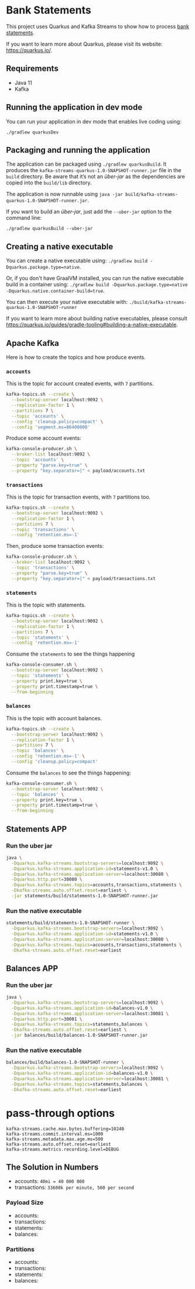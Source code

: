 # Bank Statements

This project uses Quarkus and Kafka Streams to show how to process 
[bank statements](https://en.wikipedia.org/wiki/Bank_statement).

If you want to learn more about Quarkus, please visit its website: https://quarkus.io/.

## Requirements

- Java 11
- Kafka

## Running the application in dev mode

You can run your application in dev mode that enables live coding using:
```
./gradlew quarkusDev
```

## Packaging and running the application

The application can be packaged using `./gradlew quarkusBuild`.
It produces the `kafka-streams-quarkus-1.0-SNAPSHOT-runner.jar` file in the `build` directory.
Be aware that it’s not an _über-jar_ as the dependencies are copied into the `build/lib` directory.

The application is now runnable using `java -jar build/kafka-streams-quarkus-1.0-SNAPSHOT-runner.jar`.

If you want to build an _über-jar_, just add the `--uber-jar` option to the command line:
```
./gradlew quarkusBuild --uber-jar
```

## Creating a native executable

You can create a native executable using: `./gradlew build -Dquarkus.package.type=native`.

Or, if you don't have GraalVM installed, you can run the native executable build in a container using: `./gradlew build -Dquarkus.package.type=native -Dquarkus.native.container-build=true`.

You can then execute your native executable with: `./build/kafka-streams-quarkus-1.0-SNAPSHOT-runner`

If you want to learn more about building native executables, please consult https://quarkus.io/guides/gradle-tooling#building-a-native-executable.

## Apache Kafka

Here is how to create the topics and how produce events.

### `accounts`

This is the topic for account created events, with `7` partitions.

```bash
kafka-topics.sh --create \
  --bootstrap-server localhost:9092 \
  --replication-factor 1 \
  --partitions 7 \
  --topic 'accounts' \
  --config 'cleanup.policy=compact' \
  --config 'segment.ms=86400000' 
```

Produce some account events:

```bash
kafka-console-producer.sh \
  --broker-list localhost:9092 \
  --topic 'accounts' \
  --property "parse.key=true" \
  --property "key.separator=|" < payload/accounts.txt
```

### `transactions`

This is the topic for transaction events, with `7` partitions too.

```bash
kafka-topics.sh --create \
  --bootstrap-server localhost:9092 \
  --replication-factor 1 \
  --partitions 7 \
  --topic 'transactions' \
  --config 'retention.ms=-1' 
```

Then, produce some transaction events:

```bash
kafka-console-producer.sh \
  --broker-list localhost:9092 \
  --topic 'transactions' \
  --property "parse.key=true" \
  --property "key.separator=|" < payload/transactions.txt
```

### `statements`

This is the topic with statements.

```bash
kafka-topics.sh --create \
  --bootstrap-server localhost:9092 \
  --replication-factor 1 \
  --partitions 7 \
  --topic 'statements' \
  --config 'retention.ms=-1' 
```

Consume the `statements` to see the things happening

```bash
kafka-console-consumer.sh \
  --bootstrap-server localhost:9092 \
  --topic 'statements' \
  --property print.key=true \
  --property print.timestamp=true \
  --from-beginning
```

### `balances`

This is the topic with account balances.

```bash
kafka-topics.sh --create \
  --bootstrap-server localhost:9092 \
  --replication-factor 1 \
  --partitions 7 \
  --topic 'balances' \
  --config 'retention.ms=-1' \
  --config 'cleanup.policy=compact'
```

Consume the `balances` to see the things happening:

```bash
kafka-console-consumer.sh \
  --bootstrap-server localhost:9092 \
  --topic 'balances' \
  --property print.key=true \
  --property print.timestamp=true \
  --from-beginning
```

## Statements APP

### Run the uber jar

```bash
java \
  -Dquarkus.kafka-streams.bootstrap-servers=localhost:9092 \
  -Dquarkus.kafka-streams.application-id=statements-v1.0 \
  -Dquarkus.kafka-streams.application-server=localhost:30080 \
  -Dquarkus.http.port=30080 \
  -Dquarkus.kafka-streams.topics=accounts,transactions,statements \
  -Dkafka-streams.auto.offset.reset=earliest \
  -jar statements/build/statements-1.0-SNAPSHOT-runner.jar
```

### Run the native executable

```bash
statements/build/statements-1.0-SNAPSHOT-runner \
  -Dquarkus.kafka-streams.bootstrap-servers=localhost:9092 \
  -Dquarkus.kafka-streams.application-id=statements-v1.0 \
  -Dquarkus.kafka-streams.application-server=localhost:30080 \
  -Dquarkus.kafka-streams.topics=accounts,transactions,statements \
  -Dkafka-streams.auto.offset.reset=earliest
```

## Balances APP

### Run the uber jar

```bash
java \
  -Dquarkus.kafka-streams.bootstrap-servers=localhost:9092 \
  -Dquarkus.kafka-streams.application-id=balances-v1.0 \
  -Dquarkus.kafka-streams.application-server=localhost:30081 \
  -Dquarkus.http.port=30081 \
  -Dquarkus.kafka-streams.topics=statements,balances \
  -Dkafka-streams.auto.offset.reset=earliest \
  -jar balances/build/balances-1.0-SNAPSHOT-runner.jar
```

### Run the native executable

```bash
balances/build/balances-1.0-SNAPSHOT-runner \
  -Dquarkus.kafka-streams.bootstrap-servers=localhost:9092 \
  -Dquarkus.kafka-streams.application-id=balances-v1.0 \
  -Dquarkus.kafka-streams.application-server=localhost:30081 \
  -Dquarkus.kafka-streams.topics=statements,balances \
  -Dkafka-streams.auto.offset.reset=earliest
```

# pass-through options

```properties
kafka-streams.cache.max.bytes.buffering=10240
kafka-streams.commit.interval.ms=1000
kafka-streams.metadata.max.age.ms=500
kafka-streams.auto.offset.reset=earliest
kafka-streams.metrics.recording.level=DEBUG
```

## The Solution in Numbers

- accounts: `40mi = 40 000 000`
- transactions: `33600k per minute, 560 per second`

### Payload Size

- accounts: 
- transactions: 
- statements: 
- balances:

### Partitions

- accounts:
- transactions: 
- statements:
- balances: